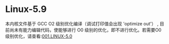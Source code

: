 # Linux-5.9
本内核文件基于 GCC O2 级别优化编译（调试打印值会出现  'optimize out'） , 目前尚未有能力编辑代码，使能够进行 O0 级别的优化，即不进行优化。若需要O0级别优化，请查看:[001.LINUX-5.0](../001.LINUX-5.0)
